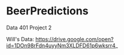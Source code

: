 # BeerPredictions
Data 401 Project 2

Will's Data: https://drive.google.com/open?id=1DOn98rFdn4uyyNm3XLDFD61p6wksrr4_
